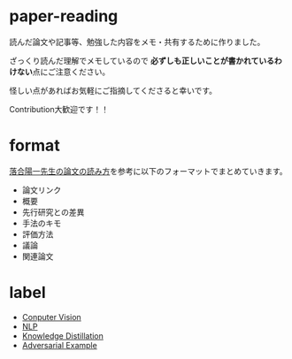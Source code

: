 # paper-reading

読んだ論文や記事等、勉強した内容をメモ・共有するために作りました。


ざっくり読んだ理解でメモしているので
**必ずしも正しいことが書かれているわけない**点にご注意ください。

怪しい点があればお気軽にご指摘してくださると幸いです。

Contribution大歓迎です！！



# format

[落合陽一先生の論文の読み方](https://www.slideshare.net/Ochyai/1-ftma15/)を参考に以下のフォーマットでまとめていきます。

- 論文リンク
- 概要
- 先行研究との差異
- 手法のキモ
- 評価方法
- 議論
- 関連論文

# label

- [Conputer Vision](https://github.com/Sosuke115/paper-reading/issues?q=is%3Aissue+is%3Aopen+label%3A%22Computer+Vision%22)
- [NLP](https://github.com/Sosuke115/paper-reading/labels/NLP)
- [Knowledge Distillation](https://github.com/Sosuke115/paper-reading/issues?q=is%3Aissue+is%3Aopen+label%3A%22Knowledge+Distillation%22)
- [Adversarial Example](https://github.com/Sosuke115/paper-reading/labels/Adversarial%20Example)
